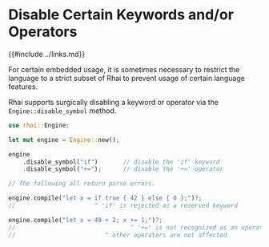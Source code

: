 Disable Certain Keywords and/or Operators
========================================

{{#include ../links.md}}

For certain embedded usage, it is sometimes necessary to restrict the language to a strict subset of Rhai
to prevent usage of certain language features.

Rhai supports surgically disabling a keyword or operator via the `Engine::disable_symbol` method.

```rust
use rhai::Engine;

let mut engine = Engine::new();

engine
    .disable_symbol("if")       // disable the 'if' keyword
    .disable_symbol("+=");      // disable the '+=' operator

// The following all return parse errors.

engine.compile("let x = if true { 42 } else { 0 };")?;
//                      ^ 'if' is rejected as a reserved keyword

engine.compile("let x = 40 + 2; x += 1;")?;
//                                ^ '+=' is not recognized as an operator
//                         ^ other operators are not affected
```
